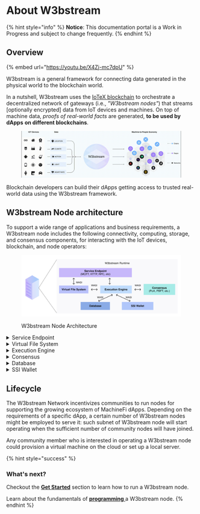 # About W3bstream

{% hint style="info" %}
**Notice**: This documentation portal is a Work in Progress and subject to change frequently.
{% endhint %}

## Overview

{% embed url="https://youtu.be/X4Zj-mc7dpU" %}

W3bstream is a general framework for connecting data generated in the physical world to the blockchain world.&#x20;

In a nutshell, W3bstream uses the [IoTeX blockchain](https://docs.iotex.io) to orchestrate a decentralized network of gateways (i.e., _"W3bstream nodes"_) that streams \[optionally encrypted] data from IoT devices and machines. On top of machine data, _proofs of real-world facts_ are generated, **to be used by dApps** **on different blockchains**.&#x20;

<figure><img src=".gitbook/assets/w3bstream-animation.gif" alt=""><figcaption></figcaption></figure>

Blockchain developers can build their dApps getting access to trusted real-world data using the W3bstream framework.

## W3bstream Node architecture

To support a wide range of applications and business requirements, a W3bstream node includes the following connectivity, computing, storage, and consensus components, for interacting with the IoT devices, blockchain, and node operators:

<figure><img src=".gitbook/assets/image (1) (4) (1).png" alt=""><figcaption><p>W3bstream Node Architecture</p></figcaption></figure>

<details>

<summary>Service Endpoint</summary>

The service endpoint implements a number of communication protocols (e.g., MQTT, HTTP, RPC, etc.) to communicate with smart devices, blockchain, and node operators.

</details>

<details>

<summary>Virtual File System</summary>

The virtual file system is used to store a business program (i.e., WebAssembly modules that implement the business logic of a specific MachineFi application) as well as intermediate computation results**.**

</details>

<details>

<summary>Execution Engine</summary>

The W3bstream execution engine runs the pre-defined business logic that process incoming data from smart devices, blockchain events, and more. The execution engine is based on a WebAssembly VM and the WASI interface, and it can run multiple WASM modules in parallel.

</details>

<details>

<summary>Consensus</summary>

The consensus module implements a number of consensus algorithms (e.g., Proof of Authority -PoA, Practical Byzantine Fault Tolerance – PBFT, etc…) for realizing a decentralized W3bStream network.

</details>

<details>

<summary>Database</summary>

The database component represents an abstract storage interface and its goal is to serve as the long term storage of the raw/encrypted data received from smart devices. Different storage implementations can be plugged in: from a simple local relational database, to a decentralized storage solution like IPFS. Data retention policies can also be configured for this module, depending on the application needs.

</details>

<details>

<summary>SSI Wallet</summary>

The SSI wallet implements decentralized identifiers and verifiable credentials-related functionalities for managing identities in a W3bstream node.

</details>

## Lifecycle

The W3bstream Network incentivizes communities to run nodes for supporting the growing ecosystem of MachineFi dApps. Depending on the requirements of a specific dApp, a certain number of W3bstream nodes might be employed to serve it: such subnet of W3bstream node will start operating when the sufficient number of community nodes will have joined.

Any community member who is interested in operating a W3bstream node could provision a virtual machine on the cloud or set up a local server.



{% hint style="success" %}
### What's next?

Checkout the [**Get Started**](device-sdks/introduction.md) section to learn how to run a W3bstream node.

Learn about the fundamentals of [**programming** ](get-started/basic-concepts/)a W3bstream node.
{% endhint %}
